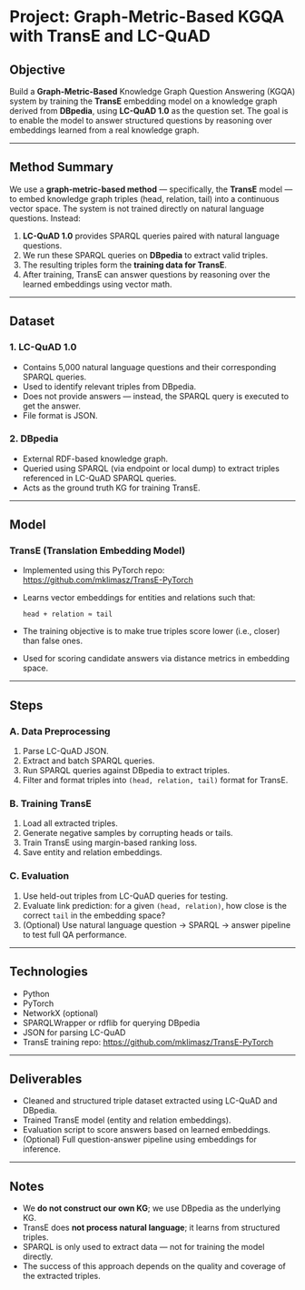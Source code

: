 # Project: Graph-Metric-Based KGQA with TransE and LC-QuAD

## Objective

Build a **Graph-Metric-Based** Knowledge Graph Question Answering (KGQA) system by training the **TransE** embedding model on a knowledge graph derived from **DBpedia**, using **LC-QuAD 1.0** as the question set. The goal is to enable the model to answer structured questions by reasoning over embeddings learned from a real knowledge graph.

---

## Method Summary

We use a **graph-metric-based method** — specifically, the **TransE** model — to embed knowledge graph triples (head, relation, tail) into a continuous vector space. The system is not trained directly on natural language questions. Instead:

1. **LC-QuAD 1.0** provides SPARQL queries paired with natural language questions.
2. We run these SPARQL queries on **DBpedia** to extract valid triples.
3. The resulting triples form the **training data for TransE**.
4. After training, TransE can answer questions by reasoning over the learned embeddings using vector math.

---

## Dataset

### 1. **LC-QuAD 1.0**
- Contains 5,000 natural language questions and their corresponding SPARQL queries.
- Used to identify relevant triples from DBpedia.
- Does not provide answers — instead, the SPARQL query is executed to get the answer.
- File format is JSON.

### 2. **DBpedia**
- External RDF-based knowledge graph.
- Queried using SPARQL (via endpoint or local dump) to extract triples referenced in LC-QuAD SPARQL queries.
- Acts as the ground truth KG for training TransE.

---

## Model

### **TransE (Translation Embedding Model)**
- Implemented using this PyTorch repo: https://github.com/mklimasz/TransE-PyTorch
- Learns vector embeddings for entities and relations such that:
  
  `head + relation ≈ tail`

- The training objective is to make true triples score lower (i.e., closer) than false ones.
- Used for scoring candidate answers via distance metrics in embedding space.

---

## Steps

### A. **Data Preprocessing**
1. Parse LC-QuAD JSON.
2. Extract and batch SPARQL queries.
3. Run SPARQL queries against DBpedia to extract triples.
4. Filter and format triples into `(head, relation, tail)` format for TransE.

### B. **Training TransE**
1. Load all extracted triples.
2. Generate negative samples by corrupting heads or tails.
3. Train TransE using margin-based ranking loss.
4. Save entity and relation embeddings.

### C. **Evaluation**
1. Use held-out triples from LC-QuAD queries for testing.
2. Evaluate link prediction: for a given `(head, relation)`, how close is the correct `tail` in the embedding space?
3. (Optional) Use natural language question → SPARQL → answer pipeline to test full QA performance.

---

## Technologies

- Python
- PyTorch
- NetworkX (optional)
- SPARQLWrapper or rdflib for querying DBpedia
- JSON for parsing LC-QuAD
- TransE training repo: https://github.com/mklimasz/TransE-PyTorch

---

## Deliverables

- Cleaned and structured triple dataset extracted using LC-QuAD and DBpedia.
- Trained TransE model (entity and relation embeddings).
- Evaluation script to score answers based on learned embeddings.
- (Optional) Full question-answer pipeline using embeddings for inference.

---

## Notes

- We **do not construct our own KG**; we use DBpedia as the underlying KG.
- TransE does **not process natural language**; it learns from structured triples.
- SPARQL is only used to extract data — not for training the model directly.
- The success of this approach depends on the quality and coverage of the extracted triples.
